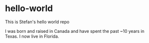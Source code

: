 # hello-world
This is Stefan's hello world repo 

I was born and raised in Canada and have spent the past ~10 years in Texas. I now live in Florida.
